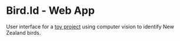 # Bird.Id - Web App
User interface for a [toy project](https://birdid-ui.azurewebsites.net) using computer vision to identify New Zealand birds.
